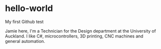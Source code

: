 # hello-world
My first Github test

Jamie here, I'm a Technician for the Design department at the University of Auckland. I like C#, microcontrollers, 3D printing, CNC machines and general automation.

